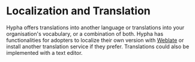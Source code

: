 # Localization and Translation

Hypha offers translations into another language or translations into your organisation's vocabulary, or a combination of both. Hypha has functionalities for adopters to localize their own version with [Weblate](https://weblate.org/) or install another translation service if they prefer. Translations could also be implemented with a text editor.
